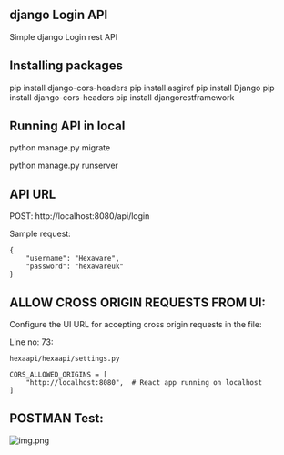 django Login API
----------------------------
Simple django Login rest API


Installing packages
----------------------------

pip install django-cors-headers
pip install asgiref
pip install Django
pip install django-cors-headers
pip install djangorestframework


Running API in local
----------------------------

python manage.py migrate

python manage.py runserver 


API URL
----------------------------
POST: http://localhost:8080/api/login

Sample request:

```
{
    "username": "Hexaware",
    "password": "hexawareuk"
}
```

ALLOW CROSS ORIGIN REQUESTS FROM UI:
------------------------------------

Configure the UI URL for accepting cross origin requests in the file:

Line no: 73:

```hexaapi/hexaapi/settings.py```


```
CORS_ALLOWED_ORIGINS = [
    "http://localhost:8080",  # React app running on localhost
]
```

POSTMAN Test:
------------

![img.png](img.png)

